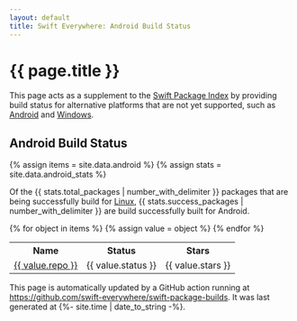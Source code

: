 ```yaml
---
layout: default
title: Swift Everywhere: Android Build Status
---
```


<h1>{{ page.title }}</h1>


<p>
This page acts as a supplement to the
<a href="https://swiftpackageindex.com">Swift Package Index</a>
by providing build status for alternative platforms that are not
yet supported, such as
<a href="">Android</a> and
<a href="">Windows</a>. 
<p>

## Android Build Status

{% assign items = site.data.android %}
{% assign stats = site.data.android_stats %}

Of the {{ stats.total_packages | number_with_delimiter }} packages that are being successfully build
for <a href="https://swiftpackageindex.com/search?query=platform:linux">Linux</a>,
{{ stats.success_packages | number_with_delimiter }} are build successfully
built for Android.

<table>
<tr>
<th>Name</th>
<th>Status</th>
<th>Stars</th>
</tr>
{% for object in items %}
    <tr>
    {% assign value = object %}
    <td><a href="{{ value.repo }}">{{ value.repo }}</a></td>
    <td>{{ value.status }}</td>
    <td>{{ value.stars }}</td>
    <!--
    <td>{{ value.created }}</td>
    <td>{{ value.modified }}</td>
    -->
    </tr>
{% endfor %}
</table>

<p>
This page is automatically updated by a GitHub action running at
<a href="https://github.com/swift-everywhere/swift-package-builds">https://github.com/swift-everywhere/swift-package-builds</a>.
It was last generated at {%- site.time | date_to_string -%}.
</p>
